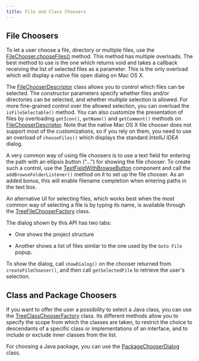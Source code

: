 ```yaml
---
title: File and Class Choosers
---
```


## File Choosers

To let a user choose a file, directory or multiple files, use the
[FileChooser.chooseFiles()](https://github.com/JetBrains/intellij-community/blob/master/platform/platform-api/src/com/intellij/openapi/fileChooser/FileChooser.java)
method.
This method has multiple overloads.
The best method to use is the one which returns void and takes a callback receiving the list of selected files as a parameter.
This is the only overload which will display a native file open dialog on Mac OS X.

The
[FileChooserDescriptor](https://github.com/JetBrains/intellij-community/blob/master/platform/platform-api/src/com/intellij/openapi/fileChooser/FileChooserDescriptor.java)
class allows you to control which files can be selected.
The constructor parameters specify whether files and/or directories can be selected, and whether multiple selection is allowed.
For more fine-grained control over the allowed selection, you can overload the ```isFileSelectable()``` method.
You can also customize the presentation of files by overloading ```getIcon()```, ```getName()``` and ```getComment()``` methods on
[FileChooserDescriptor](https://github.com/JetBrains/intellij-community/blob/master/platform/platform-api/src/com/intellij/openapi/fileChooser/FileChooserDescriptor.java).
Note that the native Mac OS X file chooser does not support most of the customizations, so if you rely on them, you need to use an overload of ```chooseFiles()``` which displays the standard *IntelliJ IDEA* dialog.

A very common way of using file choosers is to use a text field for entering the path with an ellipsis button ("...") for showing the file chooser.
To create such a control, use the
[TextFieldWithBrowseButton](https://github.com/JetBrains/intellij-community/blob/master/platform/platform-api/src/com/intellij/openapi/ui/TextFieldWithBrowseButton.java)
component and call the ```addBrowseFolderListener()``` method on it to set up the file chooser.
As an added bonus, this will enable filename completion when entering paths in the text box.

An alternative UI for selecting files, which works best when the most common way of selecting a file is by typing its name, is available through the
[TreeFileChooserFactory](https://github.com/JetBrains/intellij-community/blob/master/platform/lang-api/src/com/intellij/ide/util/TreeFileChooserFactory.java) class.

The dialog shown by this API has two tabs:

*  One shows the project structure

*  Another shows a list of files similar to the one used by the ```Goto File``` popup.

To show the dialog, call ```showDialog()``` on the chooser returned from ```createFileChooser()```, and then call ```getSelectedFile``` to retrieve the user's selection.

## Class and Package Choosers

If you want to offer the user a possibility to select a Java class, you can use the
[TreeClassChooserFactory](https://github.com/JetBrains/intellij-community/blob/master/java/openapi/src/com/intellij/ide/util/TreeClassChooserFactory.java)
class.
Its different methods allow you to specify the scope from which the classes are taken, to restrict the choice to descendants of a specific class or implementations of an interface, and to include or exclude inner classes from the list.

For choosing a Java package, you can use the
[PackageChooserDialog](https://github.com/JetBrains/intellij-community/blob/master/java/java-impl/src/com/intellij/ide/util/PackageChooserDialog.java)
class.

